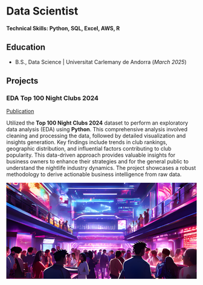# Data Scientist

#### Technical Skills: Python, SQL, Excel, AWS, R

## Education			        		
- B.S., Data Science | Universitat Carlemany de Andorra (_March 2025_)

## Projects
### EDA Top 100 Night Clubs 2024
[Publication](https://www.mdpi.com/1424-8220/22/8/3048)

Utilized the **Top 100 Night Clubs 2024** dataset to perform an exploratory data analysis (EDA) using **Python**. This comprehensive analysis involved cleaning and processing the data, followed by detailed visualization and insights generation. Key findings include trends in club rankings, geographic distribution, and influential factors contributing to club popularity. This data-driven approach provides valuable insights for business owners to enhance their strategies and for the general public to understand the nightlife industry dynamics. The project showcases a robust methodology to derive actionable business intelligence from raw data.

![Top 100 Night Clubs 2024](/assets/img/Top100NightClubs2024.png)




